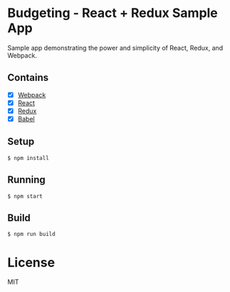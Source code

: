 # Budgeting - React + Redux Sample App

Sample app demonstrating the power and simplicity of React, Redux, and Webpack.

## Contains

- [x] [Webpack](https://webpack.github.io)
- [x] [React](https://facebook.github.io/react/)
- [x] [Redux](https://github.com/rackt/redux)
- [x] [Babel](https://babeljs.io/)

## Setup

```
$ npm install
```

## Running

```
$ npm start
```

## Build

```
$ npm run build
```

# License

MIT
